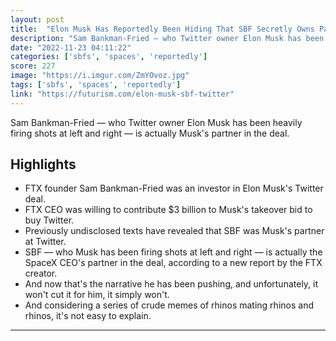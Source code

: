 ```yaml
---
layout: post
title:  "Elon Musk Has Reportedly Been Hiding That SBF Secretly Owns Part of Twitter"
description: "Sam Bankman-Fried — who Twitter owner Elon Musk has been heavily firing shots at left and right — is actually Musk's partner in the deal."
date: "2022-11-23 04:11:22"
categories: ['sbfs', 'spaces', 'reportedly']
score: 227
image: "https://i.imgur.com/ZmYOvoz.jpg"
tags: ['sbfs', 'spaces', 'reportedly']
link: "https://futurism.com/elon-musk-sbf-twitter"
---
```


Sam Bankman-Fried — who Twitter owner Elon Musk has been heavily firing shots at left and right — is actually Musk's partner in the deal.

## Highlights

- FTX founder Sam Bankman-Fried was an investor in Elon Musk's Twitter deal.
- FTX CEO was willing to contribute $3 billion to Musk's takeover bid to buy Twitter.
- Previously undisclosed texts have revealed that SBF was Musk's partner at Twitter.
- SBF — who Musk has been firing shots at left and right — is actually the SpaceX CEO's partner in the deal, according to a new report by the FTX creator.
- And now that's the narrative he has been pushing, and unfortunately, it won't cut it for him, it simply won't.
- And considering a series of crude memes of rhinos mating rhinos and rhinos, it's not easy to explain.

---
